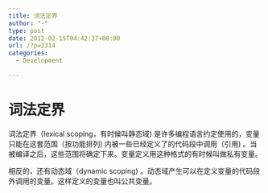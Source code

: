 ```yaml
---
title: 词法定界
author: "-"
type: post
date: 2012-02-15T04:42:37+00:00
url: /?p=2314
categories:
  - Development

---
```

# 词法定界
词法定界（lexical scoping，有时候叫静态域) 是许多编程语言约定使用的，变量只能在这套范围（按功能排列) 内被一些已经定义了的代码段中调用（引用) 。当被编译之后，这些范围将确定下来。变量定义用这种格式的有时候叫做私有变量。
  
相反的，还有动态域（dynamic scoping) 。动态域产生可以在定义变量的代码段外调用的变量。这样定义的变量也叫公共变量。